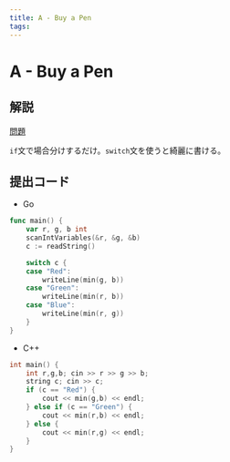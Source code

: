 ```yaml
---
title: A - Buy a Pen
tags:
---
```


# A - Buy a Pen

## 解説

[問題](https://atcoder.jp/contests/abc362/tasks/abc362_a)

`if`文で場合分けするだけ。`switch`文を使うと綺麗に書ける。

## 提出コード

- Go

```go
func main() {
	var r, g, b int
	scanIntVariables(&r, &g, &b)
	c := readString()

	switch c {
	case "Red":
		writeLine(min(g, b))
	case "Green":
		writeLine(min(r, b))
	case "Blue":
		writeLine(min(r, g))
	}
}
```

- C++

```cpp
int main() {
    int r,g,b; cin >> r >> g >> b;
    string c; cin >> c;
    if (c == "Red") {
        cout << min(g,b) << endl;
    } else if (c == "Green") {
        cout << min(r,b) << endl;
    } else {
        cout << min(r,g) << endl;
    }
}
```
